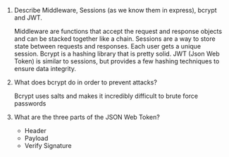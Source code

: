 <!-- Answers to the Short Answer Essay Questions go here -->

1.  Describe Middleware, Sessions (as we know them in express), bcrypt and JWT.

    Middleware are functions that accept the request and response objects and can be stacked together like a chain. Sessions are a way to store state between requests and responses. Each user gets a unique session. Bcrypt is a hashing library that is pretty solid. JWT (Json Web Token) is similar to sessions, but provides a few hashing techniques to ensure data integrity. 

2.  What does bcrypt do in order to prevent attacks?

    Bcrypt uses salts and makes it incredibly difficult to brute force passwords

3.  What are the three parts of the JSON Web Token?

    - Header
    - Payload
    - Verify Signature
